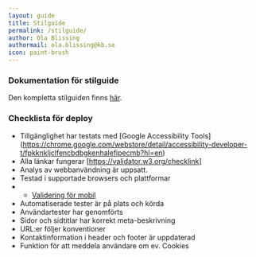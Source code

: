 ```yaml
---
layout: guide
title: Stilguide
permalink: /stilguide/
author: Ola Blissing
authormail: ola.blissing@kb.se
icon: paint-brush
---
```


### Dokumentation för stilguide

Den kompletta stilguiden finns [här](http://kungbib.github.io/frontend-guide).

### Checklista för deploy

* Tillgänglighet har testats med [Google Accessibility Tools] (https://chrome.google.com/webstore/detail/accessibility-developer-t/fpkknkljclfencbdbgkenhalefipecmb?hl=en)
* Alla länkar fungerar [https://validator.w3.org/checklink]
* Analys av webbanvändning är uppsatt.
* Testad i supportade browsers och plattformar
* * [Validering för mobil](https://validator.w3.org/mobile/)
* Automatiserade tester är på plats och körda
* Användartester har genomförts
* Sidor och sidtitlar har korrekt meta-beskrivning
* URL:er följer konventioner
* Kontaktinformation i header och footer är uppdaterad
* Funktion för att meddela användare om ev. Cookies
